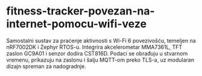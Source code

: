 # fitness-tracker-povezan-na-internet-pomocu-wifi-veze
 Samostalni sustav za praćenje aktivnosti s Wi-Fi 6 povezivošću, temeljen na nRF7002DK i Zephyr RTOS-u. Integrira akcelerometar MMA7361L, TFT zaslon GC9A01 i senzor dodira CST816D. Podaci se obrađuju u stvarnom vremenu, prikazuju na zaslonu i šalju MQTT-om preko TLS-a, uz modularan dizajn spreman za nadogradnje.
